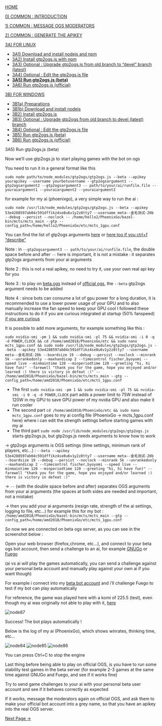 [HOME](https://github.com/wonderingabout/gtp2ogs-tutorial)

[0) COMMON : INTRODUCTION](/docs/0-common-introduction.md)

[1) COMMON : MESSAGE OGS MODERATORS](/docs/1-common-message-ogs-moderators.md)

[2) COMMON : GENERATE THE APIKEY](/docs/2-common-generate-the-apikey.md)

[3A) FOR LINUX](/docs/3A0-FOR-LINUX.md)
  - [3A1) Download and install nodejs and npm](/docs/3A1-linux-download-install-nodejs.md)
  - [3A2) Install gtp2ogs.js with npm](/docs/3A2-linux-install-gt2ogs-js-with-npm.md)
  - [3A3) Optional : Upgrade gtp2ogs.js from old branch to “devel” branch (latest)](/docs/3A3-linux-optional-upgrade-to-devel.md)
  - [3A4) Optional : Edit the gtp2ogs.js file](3A4-linux-optional-edit-gtp2ogs-js-file.md)
  - [**3A5) Run gtp2ogs.js (beta)**](/docs/3A5-linux-run-gtp2ogs-js-beta.md)
  - [3A6) Run gtp2ogs.js (official)](/docs/3A6-linux-run-gtp2ogs-js-beta.md)


[3B) FOR WINDOWS](/docs/3B0-FOR-WINDOWS.md)

  - [3B1a) Preparations](/docs/3B1a-windows-preparations.md)
  - [3B1b) Download and install nodejs](/docs/3B1b-windows-download-install-nodejs.md)
  - [3B2) Install gtp2ogs.js](/docs/3B2-windows-install-gt2ogs-js-with-npm.md)
  - [3B3) Optional : Upgrade gtp2ogs from old branch to devel (latest) branch](/docs/3B3-windows-optional-upgrade-to-devel.md)
  - [3B4) Optional : Edit the gtp2ogs.js file](/docs/3B4-windows-optional-edit-gtp2ogs-js-file.md)
  - [3B5) Run gtp2ogs.js (beta)](/docs/3B5-windows-run-gtp2ogs-js-beta.md)
  - [3B6) Run gtp2ogs.js (official)](/docs/3B6-windows-run-gtp2ogs-js-beta.md)

3A5) Run gtp2ogs.js (beta)

Now we’ll use gtp2ogs.js to start playing games with the bot on ogs

You need to run it in a general format like this

```
sudo node path/to/node_modules/gtp2ogs/gtp2ogs.js --beta --apikey yourapikey --username yourbotusername --gtp2ogsargument1 --gtp2ogsargument2 --gtp2ogsargument3 -- path/to/your/ai/runfile.file --youraiargument1 --youraiargument2 --youraiargument3
```

for example for my ai (phoenixgo), a very simple way to run the ai :

```
sudo node /usr/lib/node_modules/gtp2ogs/gtp2ogs.js --beta --apikey 53e4288597ab04c591dffikz4se8u6v1y2z8tty7 --username meta--金毛测试-20b --debug --persist --noclock -- /home/hello2/PhoenixGo/bazel-bin/mcts/mcts_main --gtp --config_path=/home/hello2/PhoenixGo/etc/mcts_1gpu.conf
```


You can find the list of gtp2ogs arguments [here](https://github.com/online-go/gtp2ogs)
or [here too if you ctrl+f “describe”](https://github.com/online-go/gtp2ogs/blob/devel/gtp2ogs.js)

Note : in `--gtp2ogsargument3 -- path/to/your/ai/runfile.file`, the double space before and after ` -- ` here is important, it is not a mistake : it separates gtp2ogs arguments from your ai arguments

Note 2 : this is not a real apikey, no need to try it, use your own real api key for you

Note 3 : to play on [beta.ogs](https://beta.online-go.com/) instead of [official ogs](https://online-go.com/), the `--beta` gtp2ogs argument needs to be added

Note 4 : since bots can consume a lot of gpu power for a long duration, it is recommended to use a lower power usage of your GPU and to also manually increase the fan speed to keep your GPU cool
I followed these instructions to do it if you are curious integrated at startup (50% fanspeed) [if you are curious](https://bitcointalk.org/index.php?topic=1712831.0)

It is possible to add more arguments, for example something like this : 

```
sudo nvidia-smi -pm 1 && sudo nvidia-smi -pl 75 && nvidia-smi -i 0 -q -d POWER,CLOCK && cd /home/amd2018/PhoenixGo/etc && sudo nano mcts_1gpu.conf && sudo node /usr/lib/node_modules/gtp2ogs/gtp2ogs.js --beta --apikey 53e4288597ab04c591dffikz4se8u6v1y2z8tty7 --username meta--金毛测试-20b --boardsize 19 --debug --persist --noclock --minrank 5k --unrankedonly --maxhandicap 2 --timecontrol fischer,byoyomi --speed live --minmaintime 120 --minperiodtime 120 --greeting "hi, hi have fun)" --farewell "thank you for the game, hope you enjoyed and/or learned :) there is victory in defeat :)" -- /home/amd2018/PhoenixGo/bazel-bin/mcts/mcts_main --gtp --config_path=/home/amd2018/PhoenixGo/etc/mcts_1gpu.conf
```

- The first `sudo nvidia-smi -pm 1 && sudo nvidia-smi -pl 75 && nvidia-smi -i 0 -q -d POWER,CLOCK` part adds a power limit to 75W instead of 120W in my GPU to save GPU power of my nvidia GPU and also make it run cooler
- The second part `cd /home/amd2018/PhoenixGo/etc && sudo nano mcts_1gpu.conf` goes to my ai config file (PhoenixGo -> mcts_1gpu.conf here) where i can edit the strength settings before starting games with my ai
- The third part `sudo node /usr/lib/node_modules/gtp2ogs/gtp2ogs.js` starts gtp2ogs.js, but gtp2ogs.js needs arguments to know how to work

-> gtp2ogs arguments is OGS settings (time settings, minimum rank of players, etc...) : `--beta --apikey 53e4288597ab04c591dffikz4se8u6v1y2z8tty7 --username meta--金毛测试-20b --boardsize 19 --debug --persist --noclock --minrank 5k --unrankedonly --maxhandicap 2 --timecontrol fischer,byoyomi --speed live --minmaintime 120 --minperiodtime 120 --greeting "hi, hi have fun)" --farewell "thank you for the game, hope you enjoyed and/or learned :) there is victory in defeat :)"`

-> ` -- ` (with the double space before and after) separates OGS arguments from your ai arguments (the spaces at both sides are needed and important, not a mistake)

-> then you add your ai arguments (resign rate, strength of the ai settings, logging to file, etc…) for example this for my bot : `/home/amd2018/PhoenixGo/bazel-bin/mcts/mcts_main --gtp --config_path=/home/amd2018/PhoenixGo/etc/mcts_1gpu.conf`

So now we are connected on beta ogs server, as you can see in the screenshot below :



Open your web browser (firefox,chrome, etc…), and connect to your beta ogs bot account, then send a challenge to an ai, for example [GNUGo](https://beta.online-go.com/player/3/) or [Fuego](https://beta.online-go.com/player/193/)

(ai vs ai will play the games automatically, you can send a challenge against your personal beta account and manually play against your own ai if you want though)

For example i connect into my [beta bot account](https://beta.online-go.com/player/787/) and i’ll challenge Fuego to test if my bot can play automatically

For reference, the game was played here with a komi of 225.5 (test), even though my ai was originally not able to play with it, [here](https://beta.online-go.com/game/3960)

![node87](https://github.com/wonderingabout/gtp2ogs-tutorial/blob/master/pictures/node87.png?raw=true)

Success! The bot plays automatically !

Below is the log of my ai (PhoenixGo), which shows winrates, thinking time, etc…

![node84](https://github.com/wonderingabout/gtp2ogs-tutorial/blob/master/pictures/node84.png?raw=true)
![node85](https://github.com/wonderingabout/gtp2ogs-tutorial/blob/master/pictures/node85.png?raw=true)
![node86](https://github.com/wonderingabout/gtp2ogs-tutorial/blob/master/pictures/node86.png?raw=true)

You can press Ctrl+C to stop the engine

Last thing before being able to play on official OGS, is you have to run some stability test games in the beta server (for example 2-3 games at the same time against GNUGo and Fuego, and see if it works fine)

Try to send game challenges to your ai with your personal beta user account and see if it behaves correctly as expected

If it works, message the moderators again on official OGS, and ask them to make your official bot account into a grey name, so that you have an apikey into the real OGS server.

[Next Page ->](/docs/3A6-linux-run-gtp2ogs-js-beta.md)
